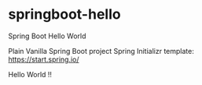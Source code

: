 # springboot-hello
Spring Boot Hello World

Plain Vanilla Spring Boot project
Spring Initializr template: https://start.spring.io/

Hello World !!